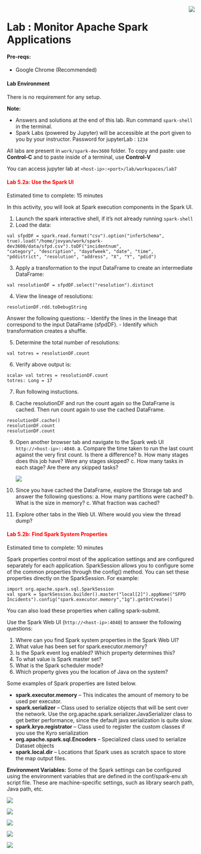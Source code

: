 <img align="right" src="../logo-small.png">

# Lab : Monitor Apache Spark Applications

#### Pre-reqs:
- Google Chrome (Recommended)

#### Lab Environment
There is no requirement for any setup.


**Note:** 
- Answers and solutions at the end of this lab. Run command `spark-shell` in the terminal.
- Spark Labs (powered by Jupyter) will be accessible at the port given to you by your instructor. Password for jupyterLab : `1234`

All labs are present in `work/spark-dev3600` folder. To copy and paste: use **Control-C** and to paste inside of a terminal, use **Control-V**

You can access jupyter lab at `<host-ip>:<port>/lab/workspaces/lab7`

<h4><span style="color:red;">Lab 5.2a: Use the Spark UI</span></h4>

Estimated time to complete: 15 minutes

In this activity, you will look at Spark execution components in the Spark UI.
1. Launch the spark interactive shell, if it’s not already running `spark-shell`
2. Load the data:

```
val sfpdDF = spark.read.format("csv").option("inferSchema",
true).load("/home/jovyan/work/spark-dev3600/data/sfpd.csv").toDF("incidentnum",
"category", "description", "dayofweek", "date", "time",
"pddistrict", "resolution", "address", "X", "Y", "pdid")
```

3. Apply a transformation to the input DataFrame to create an intermediate DataFrame:

```
val resolutionDF = sfpdDF.select("resolution").distinct
```

4. View the lineage of resolutions:

```
resolutionDF.rdd.toDebugString
```

Answer the following questions:
    - Identify the lines in the lineage that correspond to the input DataFrame (sfpdDF).
    - Identify which transformation creates a shuffle.

5. Determine the total number of resolutions:

```
val totres = resolutionDF.count
```

6. Verify above output is: 

```
scala> val totres = resolutionDF.count
totres: Long = 17   
```

7. Run following instuctions.

8. Cache resolutionDF and run the count again so the DataFrame is cached. Then run count
again to use the cached DataFrame.

```
resolutionDF.cache()
resolutionDF.count
resolutionDF.count
```

9. Open another browser tab and navigate to the Spark web UI `http://<host-ip>::4040`.
    a. Compare the time taken to run the last count against the very first count. Is there a
    difference?
    b. How many stages does this job have? Were any stages skipped?
    c. How many tasks in each stage? Are there any skipped tasks?

    ![](../images/701.png)

10. Since you have cached the DataFrame, explore the Storage tab and answer the following
questions:
    a. How many partitions were cached?
    b. What is the size in memory?
    c. What fraction was cached?
11. Explore other tabs in the Web UI. Where would you view the thread dump?

<h4><span style="color:red;">Lab 5.2b: Find Spark System Properties</span></h4>

Estimated time to complete: 10 minutes

Spark properties control most of the application settings and are configured separately for each
application. SparkSession allows you to configure some of the common properties through the
config() method. You can set these properties directly on the SparkSession. For example:

```
import org.apache.spark.sql.SparkSession
val spark = SparkSession.builder().master("local[2]").appName("SFPD Incidents").config("spark.executor.memory","1g").getOrCreate()
```

You can also load these properties when calling spark-submit.

Use the Spark Web UI (`http://<host-ip>:4040`) to answer the following questions:
1. Where can you find Spark system properties in the Spark Web UI?
2. What value has been set for spark.executor.memory?
3. Is the Spark event log enabled? Which property determines this?
4. To what value is Spark master set?
5. What is the Spark scheduler mode?
6. Which property gives you the location of Java on the system?

Some examples of Spark properties are listed below.
- **spark.executor.memory** – This indicates the amount of memory to be used per executor.
- **spark.serializer** – Class used to serialize objects that will be sent over the network. Use the org.apache.spark.serializer.JavaSerializer class to get better performance, since
    the default java serialization is quite slow.
- **spark.kryo.registrator** – Class used to register the custom classes if you use the Kyro
    serialization
- **org.apache.spark.sql.Encoders** – Specialized class used to serialize Dataset objects
- **spark.local.dir** – Locations that Spark uses as scratch space to store the map output files.

**Environment Variables:** Some of the Spark settings can be configured using the environment variables
that are defined in the conf/spark-env.sh script file. These are machine-specific settings, such as
library search path, Java path, etc.

![](../images/702.png)

![](../images/703.png)

![](../images/704.png)

![](../images/705.png)

![](../images/706.png)
